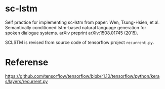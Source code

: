 # sc-lstm

Self practice for implementing sc-lstm from paper: Wen, Tsung-Hsien, et al. Semantically conditioned lstm-based natural language generation for spoken dialogue systems. arXiv preprint arXiv:1508.01745 (2015).

SCLSTM is revised from source code of tensorflow project `recurrent.py`.

# Referense

https://github.com/tensorflow/tensorflow/blob/r1.10/tensorflow/python/keras/layers/recurrent.py
